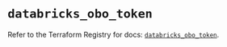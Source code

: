 # `databricks_obo_token`

Refer to the Terraform Registry for docs: [`databricks_obo_token`](https://registry.terraform.io/providers/databricks/databricks/1.74.0/docs/resources/obo_token).
